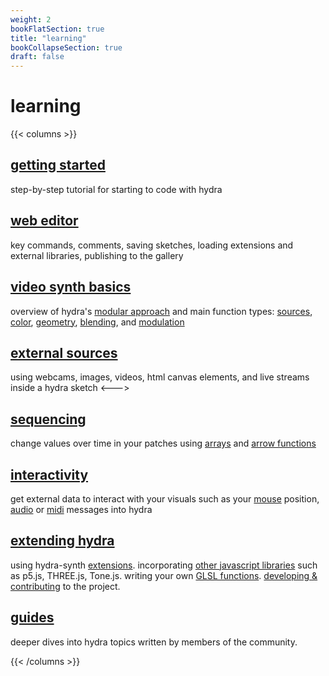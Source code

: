 ```yaml
---
weight: 2
bookFlatSection: true
title: "learning"
bookCollapseSection: true
draft: false
---
```


# learning

{{< columns >}}

## [getting started](getting-started)
step-by-step tutorial for starting to code with hydra
<!-- ### [getting started](../getting-started-short.md)  -->
## [web editor](web-editor)
key commands, comments, saving sketches, loading extensions and external libraries, publishing to the gallery

## [video synth basics](video-synth-basics)
overview of hydra's [modular approach](video-synth-basics) and main function types: [sources](video-synth-basics/src), [color](video-synth-basics/transforms/#some-color-transforms), [geometry](video-synth-basics/transforms/#some-geometry-transforms), [blending](video-synth-basics/blending), and [modulation](video-synth-basics/modulate)
## [external sources](video-synth-basics/external-sources)
using webcams, images, videos, html canvas elements, and live streams inside a hydra sketch
<--->

## [sequencing](sequencing)
change values over time in your patches using [arrays](sequencing/arrays) and [arrow functions](sequencing/arrow-functions)

## [interactivity](interactivity)
get external data to interact with your visuals such as your [mouse](interactivity/mouse) position, [audio](interactivity/audio) or [midi](interactivity/midi) messages into hydra

<!-- ## [synth configuration]()
how to change the [speed](), [bpm](), and [resolution]() of a hydra instance, as well as write custom glsl functions -->


## [extending hydra](extending-hydra/extending-hydra)
using hydra-synth [extensions](extending-hydra/extensions). incorporating [other javascript libraries](extending-hydra/extending-hydra) such as p5.js, THREE.js, Tone.js. writing your own [GLSL functions](extending-hydra/glsl). [developing & contributing](extending-hydra/contributing) to the project.

## [guides](guides)
deeper dives into hydra topics written by members of the community.

{{< /columns >}}
